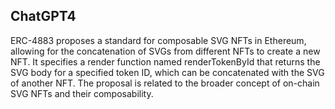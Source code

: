 ## ChatGPT4

ERC-4883 proposes a standard for composable SVG NFTs in Ethereum, allowing for the concatenation of SVGs from different NFTs to create a new NFT. It specifies a render function named renderTokenById that returns the SVG body for a specified token ID, which can be concatenated with the SVG of another NFT. The proposal is related to the broader concept of on-chain SVG NFTs and their composability.
